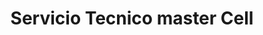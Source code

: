 ---
title: "Servicio Tecnico master Cell"
url: /quito/servicio-tecnico-master-cell/
shop: teléfono móvil
---